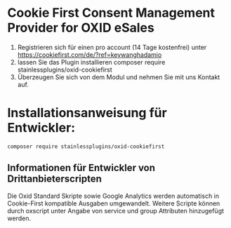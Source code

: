# Cookie First Consent Management Provider for OXID eSales

1. Registrieren sich für einen pro account (14 Tage kostenfrei) unter
https://cookiefirst.com/de/?ref=keywanghadamio
2. lassen Sie das Plugin installieren
composer require stainlessplugins/oxid-cookiefirst
3. Überzeugen Sie sich von dem Modul und nehmen Sie mit uns Kontakt auf.

# Installationsanweisung für Entwickler:
```
composer require stainlessplugins/oxid-cookiefirst
```

## Informationen für Entwickler von Drittanbieterscripten

Die Oxid Standard Skripte sowie Google Analytics werden automatisch in Cookie-First kompatible Ausgaben umgewandelt.
Weitere Scripte können durch oxscript unter Angabe von service und group Attributen hinzugefügt werden.


